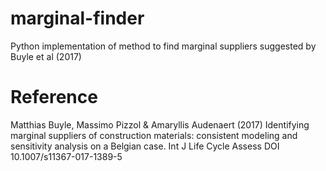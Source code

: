 # marginal-finder
Python implementation of method to find marginal suppliers suggested by Buyle et al (2017)

# Reference
Matthias Buyle, Massimo Pizzol & Amaryllis Audenaert (2017) Identifying marginal suppliers of construction materials: consistent modeling and sensitivity analysis on a Belgian case. Int J Life Cycle Assess DOI 10.1007/s11367-017-1389-5
